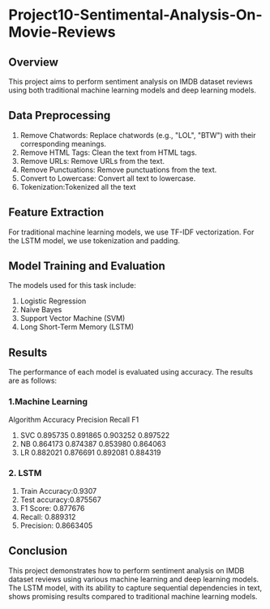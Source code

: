 # Project10-Sentimental-Analysis-On-Movie-Reviews
## Overview
This project aims to perform sentiment analysis on IMDB dataset reviews using both traditional machine learning models and deep learning models.

## Data Preprocessing
1. Remove Chatwords: Replace chatwords (e.g., "LOL", "BTW") with their corresponding meanings.
2. Remove HTML Tags: Clean the text from HTML tags.
3. Remove URLs: Remove URLs from the text.
4. Remove Punctuations: Remove punctuations from the text.
5. Convert to Lowercase: Convert all text to lowercase.
6. Tokenization:Tokenized all the text

## Feature Extraction
For traditional machine learning models, we use TF-IDF vectorization. For the LSTM model, we use tokenization and padding.

## Model Training and Evaluation
The models used for this task include:

1. Logistic Regression
2. Naive Bayes
3. Support Vector Machine (SVM)
4. Long Short-Term Memory (LSTM)

## Results
The performance of each model is evaluated using accuracy. The results are as follows:

### 1.Machine Learning
  Algorithm	 Accuracy	  Precision	  Recall	   F1
1.	SVC	     0.895735	  0.891865	0.903252	0.897522
2.	NB	     0.864173	  0.874387	0.853980	0.864063
3.  LR	     0.882021	  0.876691	0.892081	0.884319

### 2. LSTM
1. Train Accuracy:0.9307
2. Test accuracy:0.875567
3. F1 Score: 0.877676
4. Recall: 0.889312
5. Precision: 0.8663405

## Conclusion
This project demonstrates how to perform sentiment analysis on IMDB dataset reviews using various machine learning and deep learning models. The LSTM model, with its ability to capture sequential dependencies in text, shows promising results compared to traditional machine learning models.
